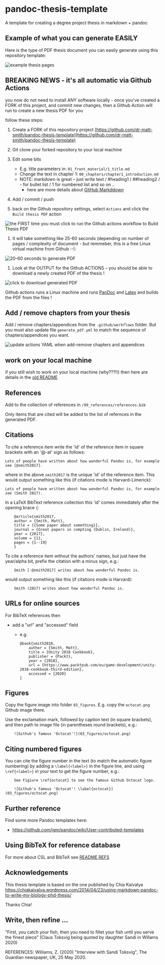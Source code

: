 pandoc-thesis-template
======================

A template for creating a degree project thesis in markdown + pandoc

## Example of what you can generate EASILY

Here is the type of PDF thesis document you can easily generate using this repository template:

![example thesis pages](figures/thesis.png)

## BREAKING NEWS - it's all automatic via Github Actions

you now do not need to install ANY software locally - once you've created a FORK of this project, and commit new changes, then a Github Action will run to create a new thesis PDF for you

follow these steps:

1. Create a FORK of this repository project
[https://github.com/dr-matt-smith/pandoc-thesis-template](https://github.com/dr-matt-smith/pandoc-thesis-template)

1. Git clone your forked repository to your local machine

1.  Edit some bits

    - E.g. title parameters in: `01_front_material/1_title.md`
    - Change the text in chapter 1: `00_chapters/chapter1_introduction.md`
    - NOTE: markdown is great – just write text / #heading1 / ##heading2 / - for bullet list / 1 for numbered list and so on ..
        - here are more details about [GitHub Markddown](https://guides.github.com/features/mastering-markdown/)
 
 
1.  Add / commit / push

1. back on the Github repository settings, select `Actions` and click the `Build thesis PDF` action

![the FIRST time you must click to run the Github actions workflow to Build Thesis PDF](figures/github_actions.png)
 
1. It will take something like 25-60 seconds (depending on number of pages / complexity of document - but remmeber, this is a free Linux virtual machine from Github :-):

![20-60 seconds to generate PDF](figures/seconds.png)

1. Look at the OUTPUT for the Github ACTIONS – you should be able to download a newly created PDF of the thesis !

![click to download generated PDF](figures/actions_output.png)
 
Github actions runs a Linux machine and runs [PanDoc](https://pandoc.org/) and [Latex](https://www.latex-project.org/) and builds the PDF from the files !

## Add / remove chapters from your thesis

Add / remove chapters/appendices from the `.github/workflows` folder. But you must also update file `generate_pdf.yml` to match the sequence of chapters/appendices you want.

![update actions YAML when add-remove chapters and appendices](figures/add_remove_chapters.png)

## work on your local machine

if you still wish to work on your local machine (why???!!) then here are details in the [old README](README_OLD.md)

## References

Add to the collection of references in `/99_references/references.bib`

Only items that are cited will be added to the list of refernces in the generated PDF.

## Citations

To cite a reference item write the 'id' of the reference item in square brackets with an '@-at' sign as follows:

    Lots of people have written about how wonderful Pandoc is, for example see [@smith2017].

where in the above `smith2017` is the unique 'id' of the reference item. This would output something like this (if citations mode is Harvard-Limerick):

    Lots of people have written about how wonderful Pandoc is, for example see (Smith 2017).



In a LaTeX BibText reference collection this 'id' comes immediately after the opening brace `{`:

        @article{smith2017,
        author = {Smith, Matt},
        title = {{Some paper about something}},
        journal = {Great papers in compting (Dublin, Ireland)},
        year = {2017},
        volume = {1},
        pages = {1--19}
        }



To cite a reference item without the authors' names, but just have the year/alpha bit, prefix the citation with a minus sign, e.g.:

        Smith [-@smith2017] writes about how wonderful Pandoc is.

would output something like this (if citations mode is Harvard):

        Smith (2017) writes about how wonderful Pandoc is.

## URLs for online sources


For BibTeX references then

- add a "url" and "accessed" field

    - e.g.
    
        ```
        @book{smith2018,
            author = {Smith, Matt},
            title = {Unity 2018 Cookbook},
            publisher = {Packt},
            year = {2018},
            url = {https://www.packtpub.com/eu/game-development/unity-2018-cookbook-third-edition},
            accessed = {2020}
        }
        ```

## Figures

Copy the figure image into folder `03_figures`. E.g. copy the `octocat.png` Github image there.

Use the exclamation mark, followed by caption text (in square brackets), and then path to image file (in parentheses round brackets), e.g.:

```
    ![Github's famous 'Octocat'!](03_figures/octocat.png)
```

## Citing numbered figures

You can cite the figure number in the text (to match the automatic figure numbering) by adding a `\label{<label>}` in the figure line, and using `\ref{<label>}` in your text to get the figure number, e.g.:

```
    See Figiure \ref{octocat} to see the famous Github Octocat logo.

    ![Github's famous 'Octocat'! \label{octocat}](03_figures/octocat.png)
```


## Further reference

Find some more Pandoc templates here:

- https://github.com/jgm/pandoc/wiki/User-contributed-templates

## Using BibTeX  for reference database

For more about CSL and BibTeX see [README REFS](README_REFS.md)

## Acknowledgements

This thesis template is based on the one published by Chia Kaivalya
https://chiakaivalya.wordpress.com/2014/04/23/using-markdown-pandoc-to-write-my-biology-phd-thesis/

Thanks Chia!

## Write, then refine ...

"First, you catch your fish, then you need to fillet your fish until you serve the finest piece" 
(Claus Toksvig being quoted by daughter Sandi in Willams 2020)

REFERENCES:
Williams, Z. (2020) "Interview with Sandi Toksvig",  The Guardian newspaper, UK, 25 May 2020.

